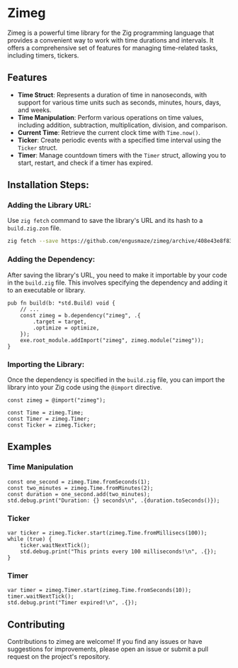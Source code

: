 # Zimeg

Zimeg is a powerful time library for the Zig programming language that provides a convenient way to work with time durations and intervals. It offers a comprehensive set of features for managing time-related tasks, including timers, tickers.

## Features

- **Time Struct**: Represents a duration of time in nanoseconds, with support for various time units such as seconds, minutes, hours, days, and weeks.
- **Time Manipulation**: Perform various operations on time values, including addition, subtraction, multiplication, division, and comparison.
- **Current Time**: Retrieve the current clock time with `Time.now()`.
- **Ticker**: Create periodic events with a specified time interval using the `Ticker` struct.
- **Timer**: Manage countdown timers with the `Timer` struct, allowing you to start, restart, and check if a timer has expired.

## Installation Steps:

### Adding the Library URL:

Use `zig fetch` command to save the library's URL and its hash to a `build.zig.zon` file.

```sh
zig fetch --save https://github.com/engusmaze/zimeg/archive/408e43e8f83d9c58039a429c094d1cc5fc938920.tar.gz
```

### Adding the Dependency:

After saving the library's URL, you need to make it importable by your code in the `build.zig` file. This involves specifying the dependency and adding it to an executable or library.

```zig
pub fn build(b: *std.Build) void {
    // ...
    const zimeg = b.dependency("zimeg", .{
        .target = target,
        .optimize = optimize,
    });
    exe.root_module.addImport("zimeg", zimeg.module("zimeg"));
}
```

### Importing the Library:

Once the dependency is specified in the `build.zig` file, you can import the library into your Zig code using the `@import` directive.

```zig
const zimeg = @import("zimeg");

const Time = zimeg.Time;
const Timer = zimeg.Timer;
const Ticker = zimeg.Ticker;
```

## Examples

### Time Manipulation

```zig
const one_second = zimeg.Time.fromSeconds(1);
const two_minutes = zimeg.Time.fromMinutes(2);
const duration = one_second.add(two_minutes);
std.debug.print("Duration: {} seconds\n", .{duration.toSeconds()});
```

### Ticker

```zig
var ticker = zimeg.Ticker.start(zimeg.Time.fromMillisecs(100));
while (true) {
    ticker.waitNextTick();
    std.debug.print("This prints every 100 milliseconds!\n", .{});
}
```

### Timer

```zig
var timer = zimeg.Timer.start(zimeg.Time.fromSeconds(10));
timer.waitNextTick();
std.debug.print("Timer expired!\n", .{});
```

## Contributing

Contributions to zimeg are welcome! If you find any issues or have suggestions for improvements, please open an issue or submit a pull request on the project's repository.
